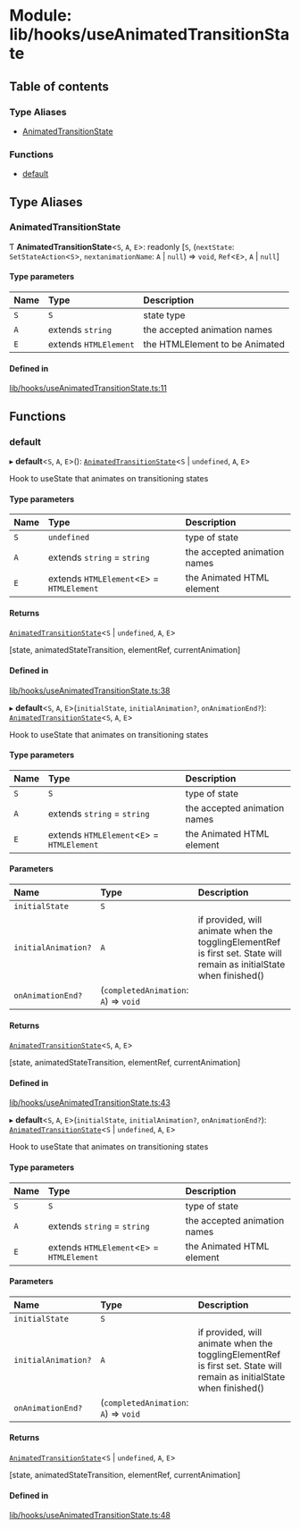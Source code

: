 # Module: lib/hooks/useAnimatedTransitionState

## Table of contents

### Type Aliases

- [AnimatedTransitionState](../wiki/lib.hooks.useAnimatedTransitionState#animatedtransitionstate)

### Functions

- [default](../wiki/lib.hooks.useAnimatedTransitionState#default)

## Type Aliases

### AnimatedTransitionState

Ƭ **AnimatedTransitionState**<`S`, `A`, `E`\>: readonly [`S`, (`nextState`: `SetStateAction`<`S`\>, `nextanimationName`: `A` \| ``null``) => `void`, `Ref`<`E`\>, `A` \| ``null``]

#### Type parameters

| Name | Type | Description |
| :------ | :------ | :------ |
| `S` | `S` | state type |
| `A` | extends `string` | the accepted animation names |
| `E` | extends `HTMLElement` | the HTMLElement to be Animated |

#### Defined in

[lib/hooks/useAnimatedTransitionState.ts:11](https://github.com/tristanjohnson849/react-controlled-animations/blob/699e18a/src/lib/hooks/useAnimatedTransitionState.ts#L11)

## Functions

### default

▸ **default**<`S`, `A`, `E`\>(): [`AnimatedTransitionState`](../wiki/lib.hooks.useAnimatedTransitionState#animatedtransitionstate)<`S` \| `undefined`, `A`, `E`\>

Hook to useState that animates on transitioning states

#### Type parameters

| Name | Type | Description |
| :------ | :------ | :------ |
| `S` | `undefined` | type of state |
| `A` | extends `string` = `string` | the accepted animation names |
| `E` | extends `HTMLElement`<`E`\> = `HTMLElement` | the Animated HTML element |

#### Returns

[`AnimatedTransitionState`](../wiki/lib.hooks.useAnimatedTransitionState#animatedtransitionstate)<`S` \| `undefined`, `A`, `E`\>

[state, animatedStateTransition, elementRef, currentAnimation]

#### Defined in

[lib/hooks/useAnimatedTransitionState.ts:38](https://github.com/tristanjohnson849/react-controlled-animations/blob/699e18a/src/lib/hooks/useAnimatedTransitionState.ts#L38)

▸ **default**<`S`, `A`, `E`\>(`initialState`, `initialAnimation?`, `onAnimationEnd?`): [`AnimatedTransitionState`](../wiki/lib.hooks.useAnimatedTransitionState#animatedtransitionstate)<`S`, `A`, `E`\>

Hook to useState that animates on transitioning states

#### Type parameters

| Name | Type | Description |
| :------ | :------ | :------ |
| `S` | `S` | type of state |
| `A` | extends `string` = `string` | the accepted animation names |
| `E` | extends `HTMLElement`<`E`\> = `HTMLElement` | the Animated HTML element |

#### Parameters

| Name | Type | Description |
| :------ | :------ | :------ |
| `initialState` | `S` |  |
| `initialAnimation?` | `A` | if provided, will animate when the togglingElementRef is first set. State will remain as initialState when finished() |
| `onAnimationEnd?` | (`completedAnimation`: `A`) => `void` |  |

#### Returns

[`AnimatedTransitionState`](../wiki/lib.hooks.useAnimatedTransitionState#animatedtransitionstate)<`S`, `A`, `E`\>

[state, animatedStateTransition, elementRef, currentAnimation]

#### Defined in

[lib/hooks/useAnimatedTransitionState.ts:43](https://github.com/tristanjohnson849/react-controlled-animations/blob/699e18a/src/lib/hooks/useAnimatedTransitionState.ts#L43)

▸ **default**<`S`, `A`, `E`\>(`initialState`, `initialAnimation?`, `onAnimationEnd?`): [`AnimatedTransitionState`](../wiki/lib.hooks.useAnimatedTransitionState#animatedtransitionstate)<`S` \| `undefined`, `A`, `E`\>

Hook to useState that animates on transitioning states

#### Type parameters

| Name | Type | Description |
| :------ | :------ | :------ |
| `S` | `S` | type of state |
| `A` | extends `string` = `string` | the accepted animation names |
| `E` | extends `HTMLElement`<`E`\> = `HTMLElement` | the Animated HTML element |

#### Parameters

| Name | Type | Description |
| :------ | :------ | :------ |
| `initialState` | `S` |  |
| `initialAnimation?` | `A` | if provided, will animate when the togglingElementRef is first set. State will remain as initialState when finished() |
| `onAnimationEnd?` | (`completedAnimation`: `A`) => `void` |  |

#### Returns

[`AnimatedTransitionState`](../wiki/lib.hooks.useAnimatedTransitionState#animatedtransitionstate)<`S` \| `undefined`, `A`, `E`\>

[state, animatedStateTransition, elementRef, currentAnimation]

#### Defined in

[lib/hooks/useAnimatedTransitionState.ts:48](https://github.com/tristanjohnson849/react-controlled-animations/blob/699e18a/src/lib/hooks/useAnimatedTransitionState.ts#L48)
